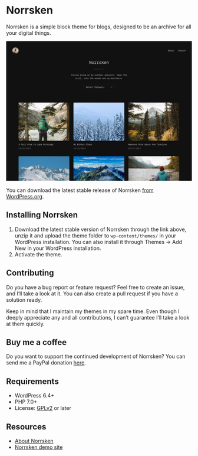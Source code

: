 # Norrsken

Norrsken is a simple block theme for blogs, designed to be an archive for all your digital things.

![Norrsken](https://github.com/andersnoren/norrsken/blob/main/screenshot.jpg)

You can download the latest stable release of Norrsken [from WordPress.org](https://wordpress.org/themes/norrsken/).

## Installing Norrsken
1. Download the latest stable version of Norrsken through the link above, unzip it and upload the theme folder to `wp-content/themes/` in your WordPress installation. You can also install it through Themes → Add New in your WordPress installation.
2. Activate the theme.

## Contributing
Do you have a bug report or feature request? Feel free to create an issue, and I’ll take a look at it. You can also create a pull request if you have a solution ready. 

Keep in mind that I maintain my themes in my spare time. Even though I deeply appreciate any and all contributions, I can’t guarantee I’ll take a look at them quickly.

## Buy me a coffee
Do you want to support the continued development of Norrsken? You can send me a PayPal donation [here](https://www.paypal.com/cgi-bin/webscr?cmd=_donations&business=anders%40andersnoren%2ese&lc=US&item_name=Free%20WordPress%20Themes%20from%20Anders%20Noren&currency_code=USD&bn=PP%2dDonationsBF%3abtn_donateCC_LG%2egif%3aNonHosted).

## Requirements
- WordPress 6.4+
- PHP 7.0+
- License: [GPLv2](https://www.gnu.org/licenses/gpl-2.0.html) or later

## Resources
- [About Norrsken](https://andersnoren.se/teman/norrsken-wordpress-theme/)
- [Norrsken demo site](https://andersnoren.se/themes/norrsken/)
